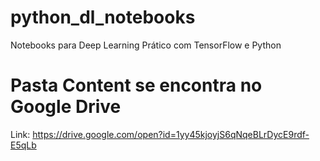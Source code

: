# python_dl_notebooks
Notebooks para Deep Learning Prático com TensorFlow e Python

# Pasta Content se encontra no Google Drive
Link: https://drive.google.com/open?id=1yy45kjoyjS6qNqeBLrDycE9rdf-E5qLb